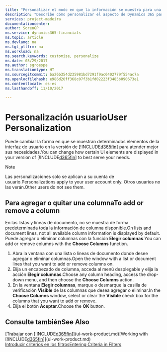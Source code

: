 ```yaml
---
title: "Personalizar el modo en que la información se muestra para una cuenta de usuario | Documentos de Microsoft"
description: "Describe cómo personalizar el aspecto de Dynamics 365 para la cuenta de usuario."
services: project-madeira
documentationcenter: 
author: SorenGP
ms.service: dynamics365-financials
ms.topic: article
ms.devlang: na
ms.tgt_pltfrm: na
ms.workload: na
ms.search.keywords: customize, personalize
ms.date: 03/29/2017
ms.author: sgroespe
ms.translationtype: HT
ms.sourcegitcommit: ba26b354d235981bd7291f9ac6402779f554ac7a
ms.openlocfilehash: e986d20ff368c07f3b1fd02223f3485b090673e1
ms.contentlocale: es-es
ms.lasthandoff: 11/10/2017

---
```

# <a name="user-personalization"></a><span data-ttu-id="7906d-103">Personalización usuario</span><span class="sxs-lookup"><span data-stu-id="7906d-103">User Personalization</span></span>
<span data-ttu-id="7906d-104">Puede cambiar la forma en que se muestran determinados elementos de la interfaz de usuario en la versión de [!INCLUDE[d365fin](includes/d365fin_md.md)] para atender mejor sus necesidades.</span><span class="sxs-lookup"><span data-stu-id="7906d-104">You can change how certain UI elements are displayed in your version of [!INCLUDE[d365fin](includes/d365fin_md.md)] to best serve your needs.</span></span>

> [!NOTE]  
>   <span data-ttu-id="7906d-105">Las personalizaciones solo se aplican a su cuenta de usuario.</span><span class="sxs-lookup"><span data-stu-id="7906d-105">Personalizations apply to your user account only.</span></span> <span data-ttu-id="7906d-106">Otros usuarios no las verán.</span><span class="sxs-lookup"><span data-stu-id="7906d-106">Other users do not see them.</span></span>

## <a name="to-add-or-remove-a-column"></a><span data-ttu-id="7906d-107">Para agregar o quitar una columna</span><span class="sxs-lookup"><span data-stu-id="7906d-107">To add or remove a column</span></span>
<span data-ttu-id="7906d-108">En las listas y líneas de documento, no se muestra de forma predeterminada toda la información de columna disponible.</span><span class="sxs-lookup"><span data-stu-id="7906d-108">On lists and document lines, not all available column information is displayed by default.</span></span> <span data-ttu-id="7906d-109">Puede agregar o eliminar columnas con la función **Elegir columnas**.</span><span class="sxs-lookup"><span data-stu-id="7906d-109">You can add or remove columns with the **Choose Columns** function.</span></span>

1. <span data-ttu-id="7906d-110">Abra la ventana con una lista o líneas de documento donde desee agregar o eliminar columnas.</span><span class="sxs-lookup"><span data-stu-id="7906d-110">Open the window with a list or document lines that you want to add or remove columns on.</span></span>
2. <span data-ttu-id="7906d-111">Elija un encabezado de columna, acceda al menú desplegable y elija la acción **Elegir columnas**.</span><span class="sxs-lookup"><span data-stu-id="7906d-111">Choose any column heading, access the drop-down menu, and then choose the **Choose Columns** action.</span></span>
3. <span data-ttu-id="7906d-112">En la ventana **Elegir columnas**, marque o desmarque la casilla de verificación **Visible** de las columnas que desea agregar o eliminar.</span><span class="sxs-lookup"><span data-stu-id="7906d-112">In the **Choose Columns** window, select or clear the **Visible** check box for the columns that you want to add or remove.</span></span>
4. <span data-ttu-id="7906d-113">Elija el botón **Aceptar**.</span><span class="sxs-lookup"><span data-stu-id="7906d-113">Choose the **OK** button.</span></span>

## <a name="see-also"></a><span data-ttu-id="7906d-114">Consulte también</span><span class="sxs-lookup"><span data-stu-id="7906d-114">See Also</span></span>
<span data-ttu-id="7906d-115">[Trabajar con [!INCLUDE[d365fin](includes/d365fin_md.md)]](ui-work-product.md)</span><span class="sxs-lookup"><span data-stu-id="7906d-115">[Working with [!INCLUDE[d365fin](includes/d365fin_md.md)]](ui-work-product.md)</span></span>  
[<span data-ttu-id="7906d-116">Introducir criterios en los filtros</span><span class="sxs-lookup"><span data-stu-id="7906d-116">Entering Criteria in Filters</span></span>](ui-enter-criteria-filters.md)

